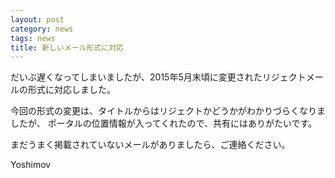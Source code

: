 ```yaml
---
layout: post
category: news
tags: news
title: 新しいメール形式に対応
---
```


だいぶ遅くなってしまいましたが、2015年5月末頃に変更されたリジェクトメールの形式に対応しました。

今回の形式の変更は、タイトルからはリジェクトかどうかがわかりづらくなりましたが、
ポータルの位置情報が入ってくれたので、共有にはありがたいです。

まだうまく掲載されていないメールがありましたら、ご連絡ください。

Yoshimov
